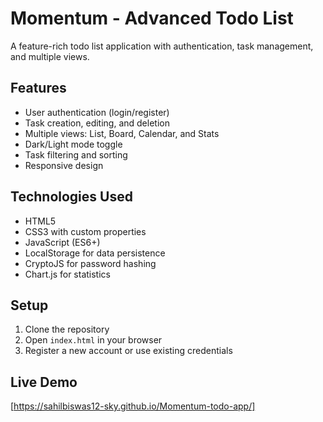 # Momentum - Advanced Todo List

A feature-rich todo list application with authentication, task management, and multiple views.

## Features

- User authentication (login/register)
- Task creation, editing, and deletion
- Multiple views: List, Board, Calendar, and Stats
- Dark/Light mode toggle
- Task filtering and sorting
- Responsive design

## Technologies Used

- HTML5
- CSS3 with custom properties
- JavaScript (ES6+)
- LocalStorage for data persistence
- CryptoJS for password hashing
- Chart.js for statistics

## Setup

1. Clone the repository
2. Open `index.html` in your browser
3. Register a new account or use existing credentials

## Live Demo


[https://sahilbiswas12-sky.github.io/Momentum-todo-app/]

